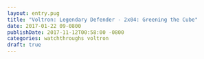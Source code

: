 ```yaml
---
layout: entry.pug
title: "Voltron: Legendary Defender - 2x04: Greening the Cube"
date: 2017-01-22 09-0800
publishDate: 2017-11-12T00:58:00 -0800
categories: watchthroughs voltron
draft: true
---
```

